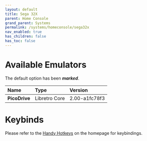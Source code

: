 ```yaml
---
layout: default
title: Sega 32X
parent: Home Console
grand_parent: Systems
permalink: /systems/homeconsole/sega32x
nav_enabled: true
has_children: false
has_toc: false
---
```


# Available Emulators

The default option has been ***marked***.

| Name                 | Type             | Version           |
|:---------------------|:-----------------|:------------------|
| **PicoDrive**        | Libretro Core    | 2.00-a1fc78f3     |


# Keybinds 

Please refer to the [Handy Hotkeys](/#handy-hotkeys) on the homepage for keybindings.